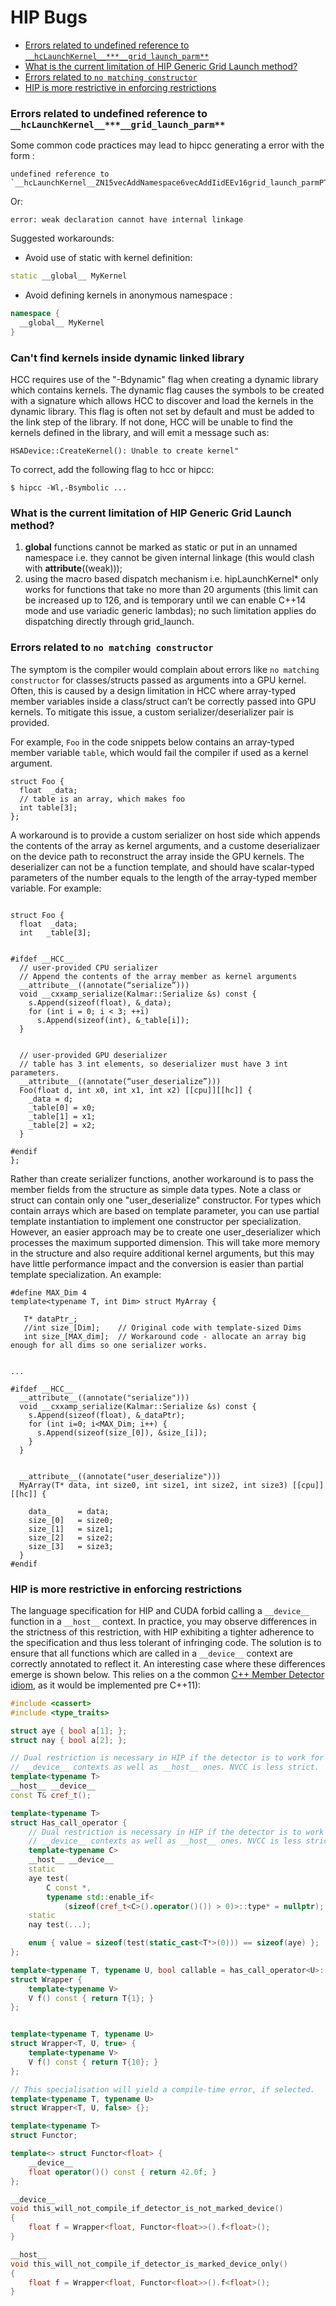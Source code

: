 # HIP Bugs 
<!-- toc -->

- [Errors related to undefined reference to `__hcLaunchKernel__***__grid_launch_parm**`](#errors-related-to-undefined-reference-to-__hclaunchkernel____grid_launch_parm)
- [What is the current limitation of HIP Generic Grid Launch method?](#what-is-the-current-limitation-of-hip-generic-grid-launch-method)
- [Errors related to `no matching constructor`](#errors-related-to-no-matching-constructor)
- [HIP is more restrictive in enforcing restrictions](#hip-is-more-restrictive-in-enforcing-restrictions)

<!-- tocstop -->

### Errors related to undefined reference to `__hcLaunchKernel__***__grid_launch_parm**`

Some common code practices may lead to hipcc generating a error with the form :
```
undefined reference to `__hcLaunchKernel__ZN15vecAddNamespace6vecAddIidEEv16grid_launch_parmPT0_S3_S3_T_
```
Or:
```
error: weak declaration cannot have internal linkage
```

Suggested workarounds:
- Avoid use of static with kernel definition:
```c++
static __global__ MyKernel 
```

- Avoid defining kernels in anonymous namespace :
```c++
namespace {
  __global__ MyKernel
}
```

### Can't find kernels inside dynamic linked library

HCC requires use of the "-Bdynamic" flag when creating a dynamic library which contains kernels.  The dynamic flag causes the symbols to be created with a signature which allows HCC to discover and load the kernels in the dynamic library.   This flag is often not set by default and must be added to the link step of the library.  If not done, HCC will be unable to find the kernels defined in the library, and will emit a message such as:

```
HSADevice::CreateKernel(): Unable to create kernel"
```

To correct, add the following flag to hcc or hipcc:
```
$ hipcc -Wl,-Bsymbolic ...
```


### What is the current limitation of HIP Generic Grid Launch method?
1. __global__ functions cannot be marked as static or put in an unnamed namespace i.e. they cannot be given internal linkage (this would clash with __attribute__((weak)));
2. using the macro based dispatch mechanism i.e. hipLaunchKernel* only works for functions that take no more than 20 arguments (this limit can be increased up to 126, and is temporary until we can enable C++14 mode and use variadic generic lambdas); no such limitation applies do dispatching directly through grid_launch.


### Errors related to `no matching constructor`

The symptom is the compiler would complain about errors like `no matching constructor` for classes/structs passed as arguments into a GPU kernel. Often, this is caused by a design limitation in HCC where array-typed member variables inside a class/struct can’t be correctly passed into GPU kernels. To mitigate this issue, a custom serializer/deserializer pair is provided.

For example, `Foo` in the code snippets below contains an array-typed member variable `table`, which would fail the compiler if used as a kernel argument.

```
struct Foo {
  float  _data;
  // table is an array, which makes foo
  int table[3];
};
```

A workaround is to provide a custom serializer on host side which appends the contents of the array as kernel arguments, and a custome deserializaer on the device path to reconstruct the array inside the GPU kernels.
The deserializer can not be a function template, and should have scalar-typed parameters of the number equals to the length of the array-typed member variable. For example:

```

struct Foo {
  float  _data;
  int   _table[3];


#ifdef __HCC__
  // user-provided CPU serializer
  // Append the contents of the array member as kernel arguments
  __attribute__((annotate(“serialize”)))
  void __cxxamp_serialize(Kalmar::Serialize &s) const {
    s.Append(sizeof(float), &_data);
    for (int i = 0; i < 3; ++i)
      s.Append(sizeof(int), &_table[i]);
  }


  // user-provided GPU deserializer
  // table has 3 int elements, so deserializer must have 3 int parameters.
  __attribute__((annotate(“user_deserialize”)))
  Foo(float d, int x0, int x1, int x2) [[cpu]][[hc]] {
    _data = d;
    _table[0] = x0;
    _table[1] = x1;
    _table[2] = x2;
  }

#endif
};
```


Rather than create serializer functions, another workaround is to pass the member fields from the structure as simple data types.
Note a class or struct can contain only one "user_deserialize" constructor.
For types which contain arrays which are based on template parameter, you can use partial template instantiation to implement one constructor per specialization.
However, an easier approach may be to create one user_deserializer which processes the maximum supported dimension.
This will take more memory in the structure and also require additional kernel arguments, but this may have little performance impact and the conversion is easier than partial template specialization.  An example:

```
#define MAX_Dim 4
template<typename T, int Dim> struct MyArray {

   T* dataPtr_;
   //int size_[Dim];    // Original code with template-sized Dims
   int size_[MAX_dim];  // Workaround code - allocate an array big enough for all dims so one serializer works.


...

#ifdef __HCC__
  __attribute__((annotate("serialize")))
  void __cxxamp_serialize(Kalmar::Serialize &s) const {
    s.Append(sizeof(float), &_dataPtr);
    for (int i=0; i<MAX_Dim; i++) {
      s.Append(sizeof(size_[0]), &size_[i]);
    }
  }


  __attribute__((annotate("user_deserialize")))
  MyArray(T* data, int size0, int size1, int size2, int size3) [[cpu]][[hc]] {

    data_      = data;
    size_[0]   = size0;
    size_[1]   = size1;
    size_[2]   = size2;
    size_[3]   = size3;
  }
#endif
```


### HIP is more restrictive in enforcing restrictions
The language specification for HIP and CUDA forbid calling a
`__device__` function in a `__host__` context. In practice, you may observe
differences in the strictness of this restriction, with HIP exhibiting a tighter
adherence to the specification and thus less tolerant of infringing code. The
solution is to ensure that all functions which are called in a
`__device__` context are correctly annotated to reflect it. An interesting case
where these differences emerge is shown below.  This relies on a the common 
[C++ Member Detector idiom][1], as it would be implemented pre C++11):  

```c++
#include <cassert>
#include <type_traits>

struct aye { bool a[1]; };
struct nay { bool a[2]; };

// Dual restriction is necessary in HIP if the detector is to work for
// __device__ contexts as well as __host__ ones. NVCC is less strict.
template<typename T>
__host__ __device__
const T& cref_t();

template<typename T>
struct Has_call_operator {
    // Dual restriction is necessary in HIP if the detector is to work for
    // __device__ contexts as well as __host__ ones. NVCC is less strict.
    template<typename C>
    __host__ __device__
    static
    aye test(
        C const *,
        typename std::enable_if<
            (sizeof(cref_t<C>().operator()()) > 0)>::type* = nullptr);
    static
    nay test(...);

    enum { value = sizeof(test(static_cast<T*>(0))) == sizeof(aye) };
};

template<typename T, typename U, bool callable = has_call_operator<U>::value>
struct Wrapper {
    template<typename V>
    V f() const { return T{1}; }
};


template<typename T, typename U>
struct Wrapper<T, U, true> {
    template<typename V>
    V f() const { return T{10}; }
};

// This specialisation will yield a compile-time error, if selected.
template<typename T, typename U>
struct Wrapper<T, U, false> {};

template<typename T>
struct Functor;

template<> struct Functor<float> {
    __device__
    float operator()() const { return 42.0f; }
};

__device__
void this_will_not_compile_if_detector_is_not_marked_device()
{
    float f = Wrapper<float, Functor<float>>().f<float>();
}

__host__
void this_will_not_compile_if_detector_is_marked_device_only()
{
    float f = Wrapper<float, Functor<float>>().f<float>();
}
```
[1]: https://en.wikibooks.org/wiki/More_C%2B%2B_Idioms/Member_Detector
